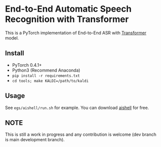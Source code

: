 # End-to-End Automatic Speech Recognition with Transformer
This is a PyTorch implementation of End-to-End ASR with [Transformer](https://arxiv.org/abs/1706.03762) model.

## Install
- PyTorch 0.4.1+
- Python3 (Recommend Anaconda)
- `pip install -r requirements.txt`
- `cd tools; make KALDI=/path/to/kaldi`

## Usage
See `egs/aishell/run.sh` for example. You can download [aishell](http://www.aishelltech.com/kysjcp) for free.

## NOTE
This is still a work in progress and any contribution is welcome (dev branch is main development branch).
